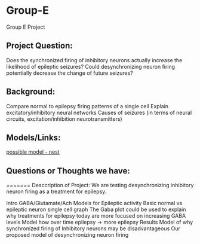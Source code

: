 # Group-E
Group E Project

## Project Question:
Does the synchronized firing of inhibitory neurons actually increase the likelihood of epileptic seizures? 
Could desynchronizing neuron firing potentially decrease the change of future seizures?

## Background:
Compare normal to epilepsy firing patterns of a single cell
Explain excitatory/inhibitory neural networks
Causes of seizures (in terms of neural circuits, excitation/inhibition neurotransmitters) 

## Models/Links:
[possible model - nest](https://senselab.med.yale.edu/modeldb/ShowModel?model=42020#tabs-1)

## Questions or Thoughts we have:
=======
Desccription of Project: We are testing desynchronizing inhibitory neuron firing as a treatment for epilepsy.

Intro
GABA/Glutamate/Ach Models for Epileptic activity
Basic normal vs epileptic neuron single cell graph
The Gaba plot could be used to explain why treatments for epilepsy today are more focused on increasing GABA levels
Model how over time epilepsy → more epilepsy 
Results
Model of why synchronized firing of Inhibitory neurons may be disadvantageous
Our proposed model of desynchronizing neuron firing
